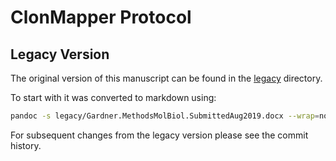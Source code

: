 # ClonMapper Protocol


## Legacy Version

The original version of this manuscript can be found in the [legacy](./legacy) directory.

To start with it was converted to markdown using:

```bash
pandoc -s legacy/Gardner.MethodsMolBiol.SubmittedAug2019.docx --wrap=none --reference-links -t markdown -o protocol.md
```

For subsequent changes from the legacy version please see the commit history.
